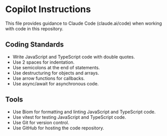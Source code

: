 # Copilot Instructions 

This file provides guidance to Claude Code (claude.ai/code) when working with code in this repository.

## Coding Standards

- Write JavaScript and TypeScript code with double quotes.
- Use 2 spaces for indentation.
- Use semicolons at the end of statements.
- Use destructuring for objects and arrays.
- Use arrow functions for callbacks.
- Use async/await for asynchronous code.

## Tools

- Use Biom for formatting and linting JavaScript and TypeScript code.
- Use vitest for testing JavaScript and TypeScript code.
- Use Git for version control.
- Use GitHub for hosting the code repository.
